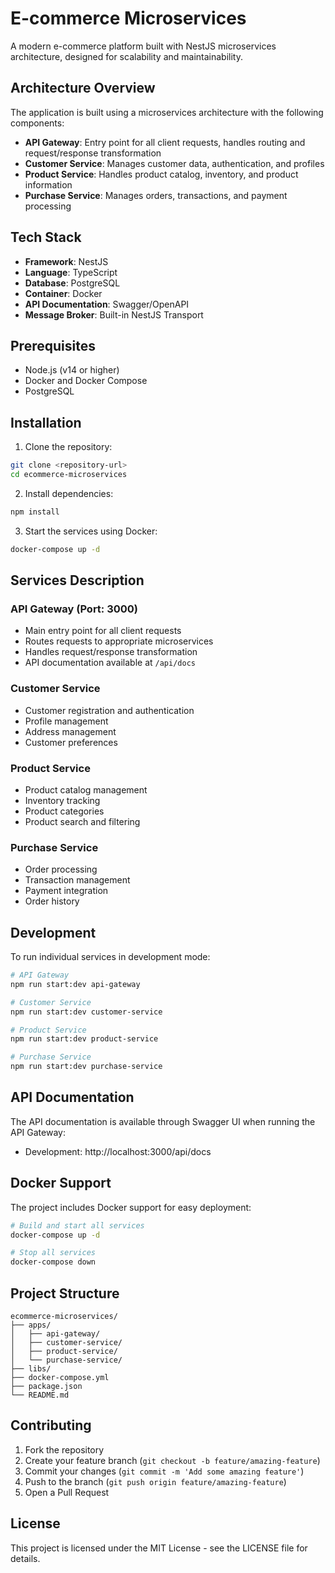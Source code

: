 # E-commerce Microservices

A modern e-commerce platform built with NestJS microservices architecture, designed for scalability and maintainability.

## Architecture Overview

The application is built using a microservices architecture with the following components:

- **API Gateway**: Entry point for all client requests, handles routing and request/response transformation
- **Customer Service**: Manages customer data, authentication, and profiles
- **Product Service**: Handles product catalog, inventory, and product information
- **Purchase Service**: Manages orders, transactions, and payment processing

## Tech Stack

- **Framework**: NestJS
- **Language**: TypeScript
- **Database**: PostgreSQL
- **Container**: Docker
- **API Documentation**: Swagger/OpenAPI
- **Message Broker**: Built-in NestJS Transport

## Prerequisites

- Node.js (v14 or higher)
- Docker and Docker Compose
- PostgreSQL

## Installation

1. Clone the repository:
```bash
git clone <repository-url>
cd ecommerce-microservices
```

2. Install dependencies:
```bash
npm install
```

3. Start the services using Docker:
```bash
docker-compose up -d
```

## Services Description

### API Gateway (Port: 3000)
- Main entry point for all client requests
- Routes requests to appropriate microservices
- Handles request/response transformation
- API documentation available at `/api/docs`

### Customer Service
- Customer registration and authentication
- Profile management
- Address management
- Customer preferences

### Product Service
- Product catalog management
- Inventory tracking
- Product categories
- Product search and filtering

### Purchase Service
- Order processing
- Transaction management
- Payment integration
- Order history

## Development

To run individual services in development mode:

```bash
# API Gateway
npm run start:dev api-gateway

# Customer Service
npm run start:dev customer-service

# Product Service
npm run start:dev product-service

# Purchase Service
npm run start:dev purchase-service
```

## API Documentation

The API documentation is available through Swagger UI when running the API Gateway:
- Development: http://localhost:3000/api/docs

## Docker Support

The project includes Docker support for easy deployment:

```bash
# Build and start all services
docker-compose up -d

# Stop all services
docker-compose down
```

## Project Structure

```
ecommerce-microservices/
├── apps/
│   ├── api-gateway/
│   ├── customer-service/
│   ├── product-service/
│   └── purchase-service/
├── libs/
├── docker-compose.yml
├── package.json
└── README.md
```

## Contributing

1. Fork the repository
2. Create your feature branch (`git checkout -b feature/amazing-feature`)
3. Commit your changes (`git commit -m 'Add some amazing feature'`)
4. Push to the branch (`git push origin feature/amazing-feature`)
5. Open a Pull Request

## License

This project is licensed under the MIT License - see the LICENSE file for details.